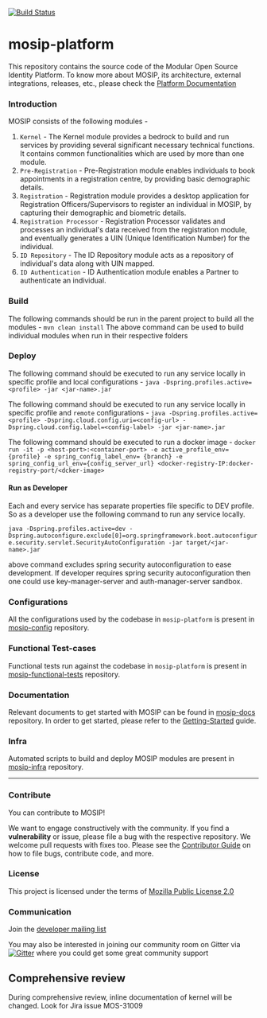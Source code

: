 [![Build Status](https://travis-ci.com/mosip/commons.svg?branch=master)](https://travis-ci.com/mosip/commons)

# mosip-platform
This repository contains the source code of the Modular Open Source Identity Platform. To know more about MOSIP, its architecture, external integrations, releases, etc., please check the [Platform Documentation](https://github.com/mosip/mosip-docs/wiki)

### Introduction
MOSIP consists of the following modules - 
1. `Kernel` - The Kernel module provides a bedrock to build and run services by providing several significant necessary technical functions. It contains common functionalities which are used by more than one module.
2. `Pre-Registration` - Pre-Registration module enables individuals to book appointments in a registration centre, by providing basic demographic details.
3. `Registration` - Registration module provides a desktop application for Registration Officers/Supervisors to register an individual in MOSIP, by capturing their demographic and biometric details. 
4. `Registration Processor` - Registration Processor validates and processes an individual's data received from the registration module, and eventually generates a UIN (Unique Identification Number) for the individual.
5. `ID Repository` - The ID Repository module acts as a repository of individual's data along with UIN mapped.
6. `ID Authentication` - ID Authentication module enables a Partner to authenticate an individual.

### Build
The following commands should be run in the parent project to build all the modules - 
`mvn clean install`
The above command can be used to build individual modules when run in their respective folders

### Deploy
The following command should be executed to run any service locally in specific profile and local configurations - 
`java -Dspring.profiles.active=<profile> -jar <jar-name>.jar`

The following command should be executed to run any service locally in specific profile and `remote` configurations - 
`java -Dspring.profiles.active=<profile> -Dspring.cloud.config.uri=<config-url> -Dspring.cloud.config.label=<config-label> -jar <jar-name>.jar`

The following command should be executed to run a docker image - 
`docker run -it -p <host-port>:<container-port> -e active_profile_env={profile} -e spring_config_label_env= {branch} -e spring_config_url_env={config_server_url} <docker-registry-IP:docker-registry-port/<dcker-image>`

#### Run as Developer
Each and every service has separate properties file specific to DEV profile. So as a developer use the following command to run any service locally.

`java -Dspring.profiles.active=dev -Dspring.autoconfigure.exclude[0]=org.springframework.boot.autoconfigure.security.servlet.SecurityAutoConfiguration -jar target/<jar-name>.jar`

above command excludes spring security autoconfiguration to ease development. If developer requires spring security autoconfiguration then one could use key-manager-server and auth-manager-server sandbox.

### Configurations
All the configurations used by the codebase in `mosip-platform` is present in [mosip-config](https://github.com/mosip/mosip-config) repository.

### Functional Test-cases
Functional tests run against the codebase in `mosip-platform` is present in [mosip-functional-tests](https://github.com/mosip/mosip-functional-tests) repository.

### Documentation
Relevant documents to get started with MOSIP can be found in [mosip-docs](https://github.com/mosip/mosip-docs) repository. 
In order to get started, please refer to the [Getting-Started](https://github.com/mosip/mosip-docs/wiki/Getting-Started) guide.

### Infra
Automated scripts to build and deploy MOSIP modules are present in [mosip-infra](https://github.com/mosip/mosip-infra) repository.


---

### Contribute
You can contribute to MOSIP! 

We want to engage constructively with the community.  If you find a **vulnerability** or issue, please file a bug with the respective repository.  We welcome pull requests with fixes too.  Please see the [Contributor Guide](https://github.com/mosip/mosip-docs/wiki/Contributor-Guide) on how to file bugs, contribute code, and more.

### License
This project is licensed under the terms of [Mozilla Public License 2.0](https://github.com/mosip/mosip-platform/blob/master/LICENSE)

### Communication
Join the [developer mailing list](https://groups.io/g/mosip-dev)


You may also be interested in joining our community room on Gitter via [![Gitter](https://badges.gitter.im/mosip-community/community.svg)](https://gitter.im/mosip-community/community?utm_source=badge&utm_medium=badge&utm_campaign=pr-badge)  where you could get some great community support

## Comprehensive review 
During comprehensive review, inline documentation of kernel will be changed. Look for Jira issue MOS-31009

